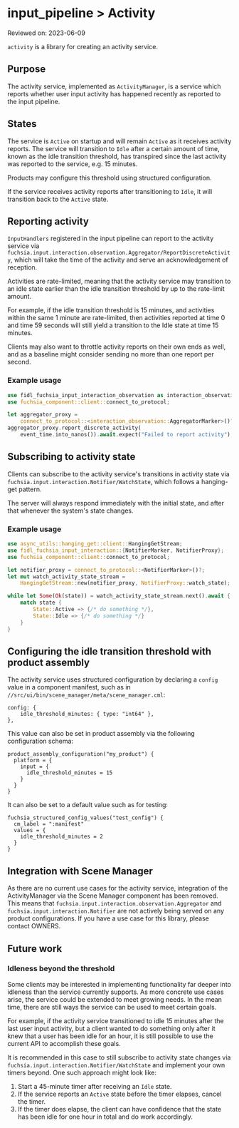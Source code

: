# input_pipeline > Activity

Reviewed on: 2023-06-09

`activity` is a library for creating an activity service.

## Purpose

The activity service, implemented as `ActivityManager`, is a service which
reports whether user input activity has happened recently as reported to
the input pipeline.

## States

The service is `Active` on startup and will remain `Active` as it receives
activity reports. The service will transition to `Idle` after a certain
amount of time, known as the idle transition threshold, has transpired since
the last activity was reported to the service, e.g. 15 minutes.

Products may configure this threshold using structured configuration.

If the service receives activity reports after transitioning to `Idle`, it
will transition back to the `Active` state.

## Reporting activity

`InputHandlers` registered in the input pipeline can report to the activity
service via
`fuchsia.input.interaction.observation.Aggregator/ReportDiscreteActivity`,
which will take the time of the activity and serve an acknowledgement of
reception.

Activities are rate-limited, meaning that the activity service may
transition to an idle state earlier than the idle transition threshold by
up to the rate-limit amount.

For example, if the idle transition threshold is 15 minutes, and activities
within the same 1 minute are rate-limited, then activities reported at time
0 and time 59 seconds will still yield a transition to the Idle state at
time 15 minutes.

Clients may also want to throttle activity reports on their own ends as
well, and as a baseline might consider sending no more than one report per
second.

### Example usage

```rust
use fidl_fuchsia_input_interaction_observation as interaction_observation;
use fuchsia_component::client::connect_to_protocol;

let aggregator_proxy =
    connect_to_protocol::<interaction_observation::AggregatorMarker>()?;
aggregator_proxy.report_discrete_activity(
    event_time.into_nanos()).await.expect("Failed to report activity");
```

## Subscribing to activity state

Clients can subscribe to the activity service's transitions in activity
state via `fuchsia.input.interaction.Notifier/WatchState`, which follows a
hanging-get pattern.

The server will always respond immediately with the initial state, and
after that whenever the system's state changes.

### Example usage

```rust
use async_utils::hanging_get::client::HangingGetStream;
use fidl_fuchsia_input_interaction::{NotifierMarker, NotifierProxy};
use fuchsia_component::client::connect_to_protocol;

let notifier_proxy = connect_to_protocol::<NotifierMarker>()?;
let mut watch_activity_state_stream =
    HangingGetStream::new(notifier_proxy, NotifierProxy::watch_state);

while let Some(Ok(state)) = watch_activity_state_stream.next().await {
    match state {
        State::Active => {/* do something */},
        State::Idle => {/* do something */}
    }
}
```

## Configuring the idle transition threshold with product assembly

The activity service uses structured configuration by declaring a `config`
value in a component manifest, such as in
`//src/ui/bin/scene_manager/meta/scene_manager.cml`:

```
config: {
    idle_threshold_minutes: { type: "int64" },
},
```

This value can also be set in product assembly via the following
configuration schema:

```
product_assembly_configuration("my_product") {
  platform = {
    input = {
      idle_threshold_minutes = 15
    }
  }
}
```

It can also be set to a default value such as for testing:

```
fuchsia_structured_config_values("test_config") {
  cm_label = ":manifest"
  values = {
    idle_threshold_minutes = 2
  }
}
```

## Integration with Scene Manager

As there are no current use cases for the activity service, integration of the ActivityManager via the Scene Manager component has been removed. This means that `fuchsia.input.interaction.observation.Aggregator` and `fuchsia.input.interaction.Notifier` are not actively being served on any product configurations. If you have a use case for this library, please contact OWNERS.

## Future work

### Idleness beyond the threshold

Some clients may be interested in implementing functionality far deeper
into idleness than the service currently supports. As more concrete use
cases arise, the service could be extended to meet growing needs. In the
mean time, there are still ways the service can be used to meet certain
goals.

For example, if the activity service transitioned to idle 15 minutes after
the last user input activity, but a client wanted to do something only
after it knew that a user has been idle for an hour, it is still possible
to use the current API to accomplish these goals.

It is recommended in this case to still subscribe to activity state changes
via `fuchsia.input.interaction.Notifier/WatchState` and implement your own
timers beyond. One such approach might look like:

1. Start a 45-minute timer after receiving an `Idle` state.
2. If the service reports an `Active` state before the timer elapses,
   cancel the timer.
3. If the timer does elapse, the client can have confidence that the state
   has been idle for one hour in total and do work accordingly.
